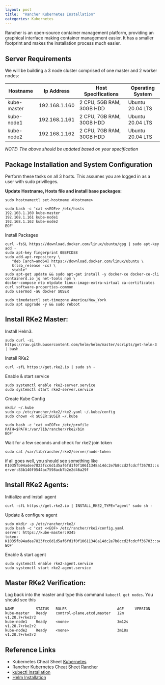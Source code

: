 ```yaml
---
layout: post
title:  "Rancher Kubernetes Installation"
categories: Kubernetes
---
```

Rancher is an open-source container management platform, providing an graphical interface making container management easier. It has a 
smaller footprint and makes the installation process much easier.

## **Server Requirements**
We will be building a 3 node cluster comprised of one master and 2 worker nodes:

| Hostname     |   Ip Address     |  Host Specifications     | Operating System |
|--------------|------------------|--------------------------|------------------|
| kube-master  |  192.168.1.160   | 2 CPU, 5GB RAM, 30GB HDD | Ubuntu 20.04 LTS |
| kube-node1   |  192.168.1.161   | 2 CPU, 7GB RAM, 30GB HDD | Ubuntu 20.04 LTS |
| kube-node2   |  192.168.1.162   | 2 CPU, 7GB RAM, 30GB HDD | Ubuntu 20.04 LTS |

*NOTE: The above should be updated based on your specification*

## **Package Installation and System Configuration**
Perform these tasks on all 3 hosts. This assumes you are logged in as a user with sudo privilleges.

**Update Hostname, Hosts file and install base packages:**<br>
```
sudo hostnamectl set-hostname <Hostname>

sudo bash -c 'cat <<EOF>> /etc/hosts
192.168.1.160 kube-master
192.168.1.161 kube-node1
192.168.1.162 kube-node2
EOF'
```

Install Packages
```
curl -fsSL https://download.docker.com/linux/ubuntu/gpg | sudo apt-key add -
sudo apt-key fingerprint 0EBFCD88
sudo add-apt-repository \
   "deb [arch=amd64] https://download.docker.com/linux/ubuntu \
   $(lsb_release -cs) \
   stable"
sudo apt-get update && sudo apt-get install -y docker-ce docker-ce-cli containerd.io jq net-tools npm \
docker-compose ntp ntpdate linux-image-extra-virtual ca-certificates curl software-properties-common 
sudo usermod -aG docker $USER

sudo timedatectl set-timezone America/New_York
sudo apt upgrade -y && sudo reboot
```

## **Install RKe2 Master:**<br>
Install Helm3.
```
sudo curl -sL https://raw.githubusercontent.com/helm/helm/master/scripts/get-helm-3 | bash
```

Install RKe2
```
curl -sfL https://get.rke2.io | sudo sh - 
```

Enable & start service
```
sudo systemctl enable rke2-server.service
sudo systemctl start rke2-server.service
```

Create Kube Config
```
mkdir ~/.kube
sudo cp /etc/rancher/rke2/rke2.yaml ~/.kube/config
sudo chown -R $USER:$USER ~/.kube 

sudo bash -c 'cat <<EOF>> /etc/profile
PATH=$PATH:/var/lib/rancher/rke2/bin
EOF'
```

Wait for a few seconds and check for rke2 join token
```
sudo cat /var/lib/rancher/rke2/server/node-token 
```
if all goes well, you should see something like `K1035fb94adee7823fcc6d1d5af6fd1f0f10611348a14dc2e7b8ccd2fcdcff36703::server:83b140f0544ac7598acb7b2e2d46a29f`



## **Install RKe2 Agents:**<br>
Initialize and install agent
```
curl -sfL https://get.rke2.io | INSTALL_RKE2_TYPE="agent" sudo sh -
```

Update & configure agent
```
sudo mkdir -p /etc/rancher/rke2/
sudo bash -c 'cat <<EOF> /etc/rancher/rke2/config.yaml
server: https://kube-master:9345
token: K1035fb94adee7823fcc6d1d5af6fd1f0f10611348a14dc2e7b8ccd2fcdcff36703::server:83b140f0544ac7598acb7b2e2d46a29f
EOF'
```

Enable & start agent
```
sudo systemctl enable rke2-agent.service
sudo systemctl start rke2-agent.service
```


## **Master RKe2 Verification:**<br>
Log back into the master and type this command `kubectl get nodes`. You should see this
```
NAME          STATUS   ROLES                       AGE     VERSION
kube-master   Ready    control-plane,etcd,master   12m     v1.20.7+rke2r2
kube-node1    Ready    <none>                      3m12s   v1.20.7+rke2r2
kube-node2    Ready    <none>                      3m18s   v1.20.7+rke2r2
```

## **Reference Links**
* Kubernetes Cheat Sheet [Kubernetes](https://kubernetes.io/docs/reference/kubectl/cheatsheet/)
* Rancher Kubernetes Cheat Sheet [Rancher](https://rancher.com/learning-paths/how-to-manage-kubernetes-with-kubectl/)
* [kubectl Installation](https://kubernetes.io/docs/tasks/tools/install-kubectl)
* [Helm Installation](https://helm.sh/docs/intro/install)
